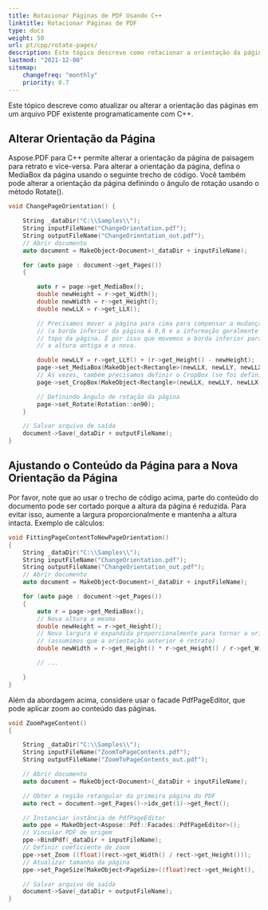 ```yaml
---
title: Rotacionar Páginas de PDF Usando C++
linktitle: Rotacionar Páginas de PDF
type: docs
weight: 50
url: pt/cpp/rotate-pages/
description: Este tópico descreve como rotacionar a orientação da página em um arquivo PDF existente programaticamente com C++.
lastmod: "2021-12-08"
sitemap:
    changefreq: "monthly"
    priority: 0.7
---
```


Este tópico descreve como atualizar ou alterar a orientação das páginas em um arquivo PDF existente programaticamente com C++.

## Alterar Orientação da Página

Aspose.PDF para C++ permite alterar a orientação da página de paisagem para retrato e vice-versa. Para alterar a orientação da página, defina o MediaBox da página usando o seguinte trecho de código. Você também pode alterar a orientação da página definindo o ângulo de rotação usando o método Rotate().

```cpp
void ChangePageOrientation() {

    String _dataDir("C:\\Samples\\");
    String inputFileName("ChangeOrientation.pdf");
    String outputFileName("ChangeOrientation_out.pdf");
    // Abrir documento
    auto document = MakeObject<Document>(_dataDir + inputFileName);

    for (auto page : document->get_Pages())
    {

        auto r = page->get_MediaBox();
        double newHeight = r->get_Width();
        double newWidth = r->get_Height();
        double newLLX = r->get_LLX();

        // Precisamos mover a página para cima para compensar a mudança de tamanho da página
        // (a borda inferior da página é 0,0 e a informação geralmente é colocada a partir do
        // topo da página. É por isso que movemos a borda inferior para cima na diferença entre
        // a altura antiga e a nova.

        double newLLY = r->get_LLY() + (r->get_Height() - newHeight);
        page->set_MediaBox(MakeObject<Rectangle>(newLLX, newLLY, newLLX + newWidth, newLLY + newHeight));
        // Às vezes, também precisamos definir o CropBox (se foi definido no arquivo original)
        page->set_CropBox(MakeObject<Rectangle>(newLLX, newLLY, newLLX + newWidth, newLLY + newHeight));

        // Definindo ângulo de rotação da página
        page->set_Rotate(Rotation::on90);
    }

    // Salvar arquivo de saída
    document->Save(_dataDir + outputFileName);
}
```

## Ajustando o Conteúdo da Página para a Nova Orientação da Página

Por favor, note que ao usar o trecho de código acima, parte do conteúdo do documento pode ser cortado porque a altura da página é reduzida. Para evitar isso, aumente a largura proporcionalmente e mantenha a altura intacta. Exemplo de cálculos:

```cpp
void FittingPageContentToNewPageOrientation()
{
    String _dataDir("C:\\Samples\\");
    String inputFileName("ChangeOrientation.pdf");
    String outputFileName("ChangeOrientation_out.pdf");
    // Abrir documento
    auto document = MakeObject<Document>(_dataDir + inputFileName);

    for (auto page : document->get_Pages())
    {
        auto r = page->get_MediaBox();
        // Nova altura a mesma
        double newHeight = r->get_Height();
        // Nova largura é expandida proporcionalmente para tornar a orientação paisagem
        // (assumimos que a orientação anterior é retrato)
        double newWidth = r->get_Height() * r->get_Height() / r->get_Width();

        // ...

    }
}
```

Além da abordagem acima, considere usar o facade PdfPageEditor, que pode aplicar zoom ao conteúdo das páginas.

```cpp
void ZoomPageContent()
{

    String _dataDir("C:\\Samples\\");
    String inputFileName("ZoomToPageContents.pdf");
    String outputFileName("ZoomToPageContents_out.pdf");

    // Abrir documento
    auto document = MakeObject<Document>(_dataDir + inputFileName);

    // Obter a região retangular da primeira página do PDF
    auto rect = document->get_Pages()->idx_get(1)->get_Rect();

    // Instanciar instância de PdfPageEditor
    auto ppe = MakeObject<Aspose::Pdf::Facades::PdfPageEditor>();
    // Vincular PDF de origem
    ppe->BindPdf(_dataDir + inputFileName);
    // Definir coeficiente de zoom
    ppe->set_Zoom ((float)(rect->get_Width() / rect->get_Height()));
    // Atualizar tamanho da página
    ppe->set_PageSize(MakeObject<PageSize>((float)rect->get_Height(), (float)rect->get_Width()));

    // Salvar arquivo de saída
    document->Save(_dataDir + outputFileName);
}
```